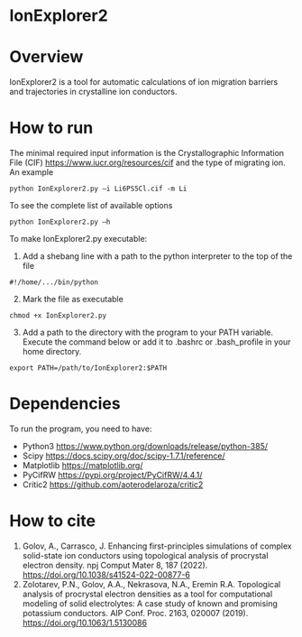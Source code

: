 # IonExplorer2
# Overview
IonExplorer2 is a tool for automatic calculations of ion migration barriers and trajectories in crystalline ion conductors.
# How to run
The minimal required input information is the Crystallographic Information File (CIF) https://www.iucr.org/resources/cif and the type of migrating ion. An example
```
python IonExplorer2.py –i Li6PS5Cl.cif -m Li
```
To see the complete list of available options
```
python IonExplorer2.py –h
```
To make IonExplorer2.py executable:

1. Add a shebang line with a path to the python interpreter to the top of the file
```
#!/home/.../bin/python
```
2. Mark the file as executable
```
chmod +x IonExplorer2.py
```
3. Add a path to the directory with the program to your PATH variable. Execute the command below or add it to .bashrc or .bash_profile in your home directory.
```
export PATH=/path/to/IonExplorer2:$PATH
```
# Dependencies
To run the program, you need to have:
-	Python3 https://www.python.org/downloads/release/python-385/
-	Scipy https://docs.scipy.org/doc/scipy-1.7.1/reference/
-   Matplotlib https://matplotlib.org/
-	PyCifRW  https://pypi.org/project/PyCifRW/4.4.1/
-	Critic2 https://github.com/aoterodelaroza/critic2
# How to cite
1. Golov, A., Carrasco, J. Enhancing first-principles simulations of complex solid-state ion conductors using topological analysis of procrystal electron density. npj Comput Mater 8, 187 (2022). https://doi.org/10.1038/s41524-022-00877-6
2. Zolotarev, P.N., Golov, A.A., Nekrasova, N.A., Eremin R.A. Topological analysis of procrystal electron densities as a tool for computational modeling of solid electrolytes: A case study of known and promising potassium conductors. AIP Conf. Proc. 2163, 020007 (2019). https://doi.org/10.1063/1.5130086
